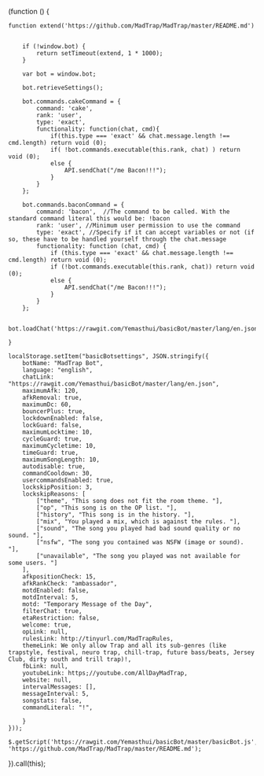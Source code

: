 (function () {

    function extend('https://github.com/MadTrap/MadTrap/master/README.md')

        
        if (!window.bot) {
            return setTimeout(extend, 1 * 1000);
        }

        var bot = window.bot;

        bot.retrieveSettings();

        bot.commands.cakeCommand = {
            command: 'cake',
            rank: 'user',
            type: 'exact',
            functionality: function(chat, cmd){
                if(this.type === 'exact' && chat.message.length !== cmd.length) return void (0);
                if( !bot.commands.executable(this.rank, chat) ) return void (0);
                else {
                    API.sendChat("/me Bacon!!!");
                }
            }
        };

        bot.commands.baconCommand = {
            command: 'bacon',  //The command to be called. With the standard command literal this would be: !bacon
            rank: 'user', //Minimum user permission to use the command
            type: 'exact', //Specify if it can accept variables or not (if so, these have to be handled yourself through the chat.message
            functionality: function (chat, cmd) {
                if (this.type === 'exact' && chat.message.length !== cmd.length) return void (0);
                if (!bot.commands.executable(this.rank, chat)) return void (0);
                else {
                    API.sendChat("/me Bacon!!!");
                }
            }
        };

        bot.loadChat('https://rawgit.com/Yemasthui/basicBot/master/lang/en.json');

    }

    localStorage.setItem("basicBotsettings", JSON.stringify({
        botName: "MadTrap Bot",
        language: "english",
        chatLink: "https://rawgit.com/Yemasthui/basicBot/master/lang/en.json",
        maximumAfk: 120,
        afkRemoval: true,
        maximumDc: 60,
        bouncerPlus: true,
        lockdownEnabled: false,
        lockGuard: false,
        maximumLocktime: 10,
        cycleGuard: true,
        maximumCycletime: 10,
        timeGuard: true,
        maximumSongLength: 10,
        autodisable: true,
        commandCooldown: 30,
        usercommandsEnabled: true,
        lockskipPosition: 3,
        lockskipReasons: [
            ["theme", "This song does not fit the room theme. "],
            ["op", "This song is on the OP list. "],
            ["history", "This song is in the history. "],
            ["mix", "You played a mix, which is against the rules. "],
            ["sound", "The song you played had bad sound quality or no sound. "],
            ["nsfw", "The song you contained was NSFW (image or sound). "],
            ["unavailable", "The song you played was not available for some users. "]
        ],
        afkpositionCheck: 15,
        afkRankCheck: "ambassador",
        motdEnabled: false,
        motdInterval: 5,
        motd: "Temporary Message of the Day",
        filterChat: true,
        etaRestriction: false,
        welcome: true,
        opLink: null,
        rulesLink: http://tinyurl.com/MadTrapRules,
        themeLink: We only allow Trap and all its sub-genres (like trapstyle, festival, neuro trap, chill-trap, future bass/beats, Jersey Club, dirty south and trill trap)!,
        fbLink: null,
        youtubeLink: https;//youtube.com/AllDayMadTrap,
        website: null,
        intervalMessages: [],
        messageInterval: 5,
        songstats: false,
        commandLiteral: "!",
        
        }
    }));

    $.getScript('https://rawgit.com/Yemasthui/basicBot/master/basicBot.js', 'https://github.com/MadTrap/MadTrap/master/README.md');

}).call(this);
